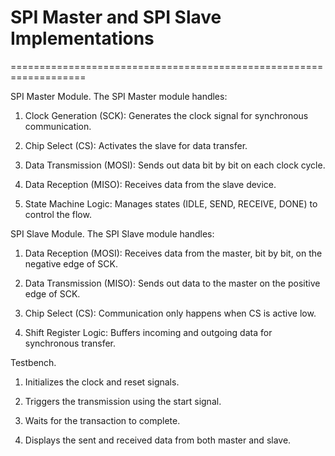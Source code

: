 # SPI Master and SPI Slave Implementations
===================================================================

SPI Master Module.
The SPI Master module handles:

1. Clock Generation (SCK): Generates the clock signal for synchronous communication.

2. Chip Select (CS): Activates the slave for data transfer.

3. Data Transmission (MOSI): Sends out data bit by bit on each clock cycle.

4. Data Reception (MISO): Receives data from the slave device.

5. State Machine Logic: Manages states (IDLE, SEND, RECEIVE, DONE) to control the flow.



SPI Slave Module.
The SPI Slave module handles:

1. Data Reception (MOSI): Receives data from the master, bit by bit, on the negative edge of SCK.

2. Data Transmission (MISO): Sends out data to the master on the positive edge of SCK.

3. Chip Select (CS): Communication only happens when CS is active low.

4. Shift Register Logic: Buffers incoming and outgoing data for synchronous transfer.



Testbench.

1. Initializes the clock and reset signals.

2. Triggers the transmission using the start signal.

3. Waits for the transaction to complete.

4. Displays the sent and received data from both master and slave.
